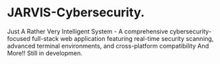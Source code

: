 # JARVIS-Cybersecurity.
Just A Rather Very Intelligent System - A comprehensive cybersecurity-focused full-stack web application featuring real-time security scanning, advanced terminal environments, and cross-platform compatibility And More!! Still in developmen.
